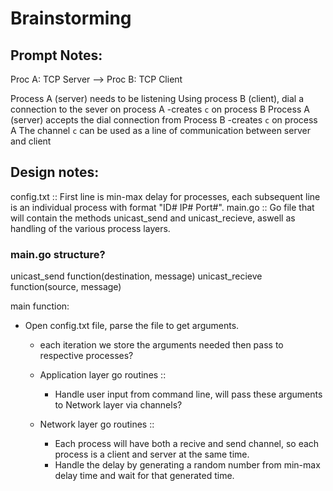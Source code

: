 # Brainstorming 

## Prompt Notes:

Proc A: TCP Server --> Proc B: TCP Client

Process A (server) needs to be listening
Using process B (client), dial a connection to the sever on process A
-creates `c` on process B
Process A (server) accepts the dial connection from Process B
-creates `c` on process A
The channel `c` can be used as a line of communication between server and client


## Design notes:

config.txt :: First line is min-max delay for processes, each subsequent line is an individual process with format "ID# IP# Port#".
main.go :: Go file that will contain the methods unicast_send and unicast_recieve, aswell as handling of the various process layers.
  
  ### main.go structure?
  unicast_send function(destination, message)
  unicast_recieve function(source, message)
  
  main function:
  
  - Open config.txt file, parse the file to get arguments.
      - each iteration we store the arguments needed then pass to respective processes?
  
    - Application layer go routines :: 
      - Handle user input from command line, will pass these arguments to Network layer via channels?
    - Network layer go routines :: 
      - Each process will have both a recive and send channel, so each process is a client and server at the same time. 
      - Handle the delay by generating a random number from min-max delay time and wait for that generated time.
  
  
  
